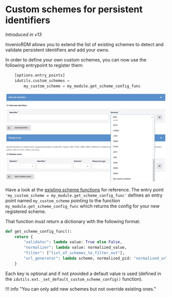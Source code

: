 # Custom schemes for persistent identifiers

_Introduced in v13_

InvenioRDM allows you to extend the list of existing schemes to detect and validate persistent identifiers and add your owns.

In order to define your own custom schemes, you can now use the following entrypoint to register them:

```python
    [options.entry_points]
    idutils.custom_schemes =
        my_custom_scheme = my_module.get_scheme_config_func
```

![Custom pids scheme in the deposit form](imgs/custom_pids_schemes.jpg)

Have a look at the [existing scheme functions](https://github.com/inveniosoftware/idutils/tree/master/idutils) for reference.
The entry point `'my_custom_scheme = my_module.get_scheme_config_func'` defines an entry point named `my_custom_scheme` pointing to the function `my_module.get_scheme_config_func` which returns the config for your new registered scheme.

That function must return a dictionary with the following format:

```python
def get_scheme_config_func():
    return {
        "validator": lambda value: True else False,
        "normalizer": lambda value: normalized_value,
        "filter": ["list_of_schemes_to_filter_out"],
        "url_generator": lambda scheme, normalized_pid: "normalized_url",
    }
```

Each key is optional and if not provided a default value is used (defined in the `idutils.ext._set_default_custom_scheme_config()` function).

!!! info "You can only add new schemes but not override existing ones."
